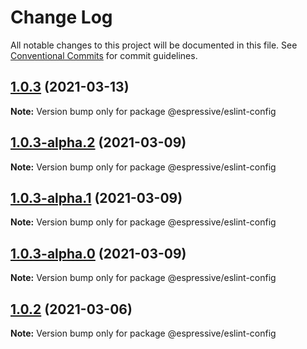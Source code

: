 # Change Log

All notable changes to this project will be documented in this file.
See [Conventional Commits](https://conventionalcommits.org) for commit guidelines.

## [1.0.3](https://github.com/Espressive/cascara/compare/@espressive/eslint-config@1.0.3-alpha.2...@espressive/eslint-config@1.0.3) (2021-03-13)

**Note:** Version bump only for package @espressive/eslint-config





## [1.0.3-alpha.2](https://github.com/Espressive/cascara/compare/@espressive/eslint-config@1.0.3-alpha.1...@espressive/eslint-config@1.0.3-alpha.2) (2021-03-09)

**Note:** Version bump only for package @espressive/eslint-config





## [1.0.3-alpha.1](https://github.com/Espressive/cascara/compare/@espressive/eslint-config@1.0.3-alpha.0...@espressive/eslint-config@1.0.3-alpha.1) (2021-03-09)

**Note:** Version bump only for package @espressive/eslint-config





## [1.0.3-alpha.0](https://github.com/Espressive/cascara/compare/@espressive/eslint-config@1.0.1...@espressive/eslint-config@1.0.3-alpha.0) (2021-03-09)

**Note:** Version bump only for package @espressive/eslint-config





## [1.0.2](https://github.com/Espressive/cascara/compare/@espressive/eslint-config@1.0.1...@espressive/eslint-config@1.0.2) (2021-03-06)

**Note:** Version bump only for package @espressive/eslint-config
